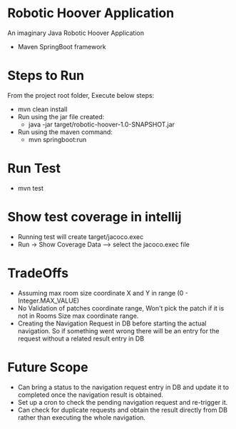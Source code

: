 # Robotic Hoover Application
An imaginary Java Robotic Hoover Application
- Maven SpringBoot framework

# Steps to Run

From the project root folder, Execute below steps:

- mvn clean install
- Run using the jar file created:
  - java -jar target/robotic-hoover-1.0-SNAPSHOT.jar
- Run using the maven command:
  - mvn springboot:run

# Run Test

- mvn test

# Show test coverage in intellij
- Running test will create target/jacoco.exec
- Run -> Show Coverage Data --> select the jacoco.exec file

# TradeOffs
- Assuming max room size coordinate X and Y in range (0 - Integer.MAX_VALUE)
- No Validation of patches coordinate range, Won't pick the patch if it is not in Rooms Size max coordinate range.
- Creating the Navigation Request in DB before starting the actual navigation.
   So if something went wrong there will be an entry for the request without a related result entry in DB

# Future Scope
- Can bring a status to the navigation request entry in DB and update it to completed once the navigation result is obtained.
- Set up a cron to check the pending navigation request and re-trigger it.
- Can check for duplicate requests and obtain the result directly from DB rather than executing the whole navigation.
    




